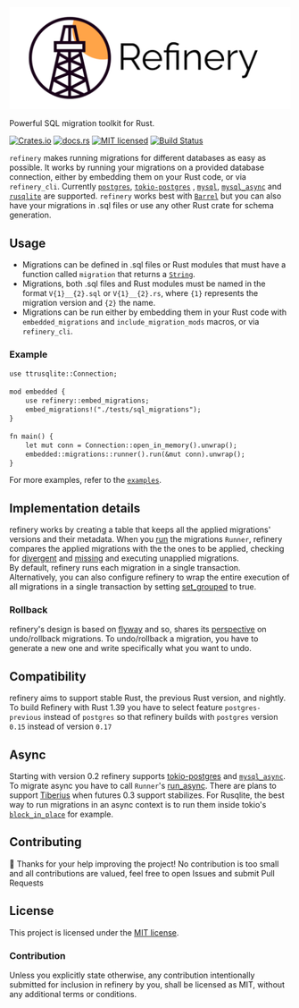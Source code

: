 ![refinery Logo](assets/logo_wide.svg)

Powerful SQL migration toolkit for Rust.

[![Crates.io][crates-badge]][crates-url]
[![docs.rs][docs-badge]][docs-url]
[![MIT licensed][mit-badge]][mit-url]
[![Build Status][circleci-badge]][circleci-url]

[crates-badge]: https://img.shields.io/crates/v/refinery.svg
[crates-url]: https://crates.io/crates/refinery
[docs-badge]: https://docs.rs/refinery/badge.svg
[docs-url]: https://docs.rs/refinery/
[mit-badge]: https://img.shields.io/badge/license-MIT-blue.svg
[mit-url]: LICENSE
[circleci-badge]: https://img.shields.io/circleci/build/github/rust-db/refinery
[circleci-url]: https://circleci.com/gh/rust-db/refinery/tree/master

`refinery` makes running migrations for different databases as easy as possible.
It works by running your migrations on a provided database connection, either by embedding them on your Rust code, or via `refinery_cli`.
Currently [`postgres`](https://crates.io/crates/postgres), [`tokio-postgres`](https://crates.io/crates/tokio-postgres) , [`mysql`](https://crates.io/crates/mysql), [`mysql_async`](https://crates.io/crates/mysql_async) and [`rusqlite`](https://crates.io/crates/rusqlite) are supported.
`refinery` works best with [`Barrel`](https://crates.io/crates/barrel) but you can also have your migrations in .sql files or use any other Rust crate for schema generation.

## Usage

- Migrations can be defined in .sql files or Rust modules that must have a function called `migration` that returns a [`String`](https://doc.rust-lang.org/std/string/struct.String.html).
- Migrations, both .sql files and Rust modules must be named in the format `V{1}__{2}.sql` or `V{1}__{2}.rs`, where `{1}` represents the migration version and `{2}` the name.
- Migrations can be run either by embedding them in your Rust code with `embedded_migrations` and `include_migration_mods` macros, or via `refinery_cli`.

### Example
```rust,no_run
use ttrusqlite::Connection;

mod embedded {
    use refinery::embed_migrations;
    embed_migrations!("./tests/sql_migrations");
}

fn main() {
    let mut conn = Connection::open_in_memory().unwrap();
    embedded::migrations::runner().run(&mut conn).unwrap();
}
```

For more examples, refer to the [`examples`](examples).

## Implementation details

refinery works by creating a table that keeps all the applied migrations' versions and their metadata. When you [run](https://docs.rs/refinery/latest/refinery/struct.Runner.html#method.run) the migrations `Runner`, refinery compares the applied migrations with the the ones to be applied, checking for [divergent](https://docs.rs/refinery/0.1.10/refinery/struct.Runner.html#method.set_abort_divergent) and [missing](https://docs.rs/refinery/0.1.10/refinery/struct.Runner.html#method.set_abort_missing) and executing unapplied migrations.\
By default, refinery runs each migration in a single transaction. Alternatively, you can also configure refinery to wrap the entire execution of all migrations in a single transaction by setting [set_grouped](https://docs.rs/refinery/latest/refinery/struct.Runner.html#method.set_grouped) to true.

### Rollback

refinery's design is based on [flyway](https://flywaydb.org/) and so, shares its [perspective](https://flywaydb.org/documentation/command/undo#important-notes) on undo/rollback migrations. To undo/rollback a migration, you have to generate a new one and write specifically what you want to undo.

## Compatibility

refinery aims to support stable Rust, the previous Rust version, and nightly. To build Refinery with Rust 1.39 you have to select feature `postgres-previous` instead of `postgres` so that refinery builds with `postgres` version `0.15` instead of version `0.17`

## Async

Starting with version 0.2 refinery supports [tokio-postgres](https://crates.io/crates/tokio-postgres) and [`mysql_async`](https://crates.io/crates/mysql_async). To migrate async you have to call `Runner`'s [run_async](https://github.com/rust-db/refinery/blob/master/refinery_migrations/src/lib.rs#L216).
There are plans to support [Tiberius](https://github.com/steffengy/tiberius) when futures 0.3 support stabilizes.
For Rusqlite, the best way to run migrations in an async context is to run them inside tokio's [`block_in_place`](https://docs.rs/tokio/0.2.0/tokio/task/fn.block_in_place.html) for example.

## Contributing

:balloon: Thanks for your help improving the project!
No contribution is too small and all contributions are valued, feel free to open Issues and submit Pull Requests

## License

This project is licensed under the [MIT license](LICENSE).

### Contribution

Unless you explicitly state otherwise, any contribution intentionally submitted
for inclusion in refinery by you, shall be licensed as MIT, without any additional
terms or conditions.
